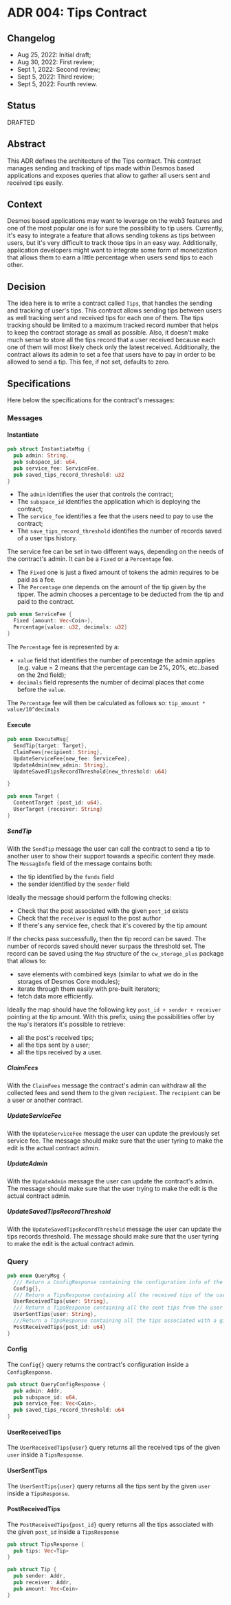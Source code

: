 # ADR 004: Tips Contract

## Changelog

- Aug 25, 2022: Initial draft;
- Aug 30, 2022: First review;
- Sept 1, 2022: Second review;
- Sept 5, 2022: Third review;
- Sept 5, 2022: Fourth review.

## Status
DRAFTED

## Abstract
This ADR defines the architecture of the Tips contract. This contract manages sending and tracking of tips made within
Desmos based applications and exposes queries that allow to gather all users sent and received tips easily.

## Context
Desmos based applications may want to leverage on the web3 features and one of the most popular one is for sure the possibility to tip users. Currently, it's easy to integrate a feature that allows sending tokens as tips between users, but it's very difficult to track those tips in an easy way.
Additionally, application developers might want to integrate some form of monetization that allows them to earn a little percentage when users send tips to each other.

## Decision
The idea here is to write a contract called `Tips`, that handles the sending and tracking of user's tips.
This contract allows sending tips between users as well tracking sent and received tips for each one of them.
The tips tracking should be limited to a maximum tracked record number that helps to keep the contract storage as small
as possible. Also, it doesn't make much sense to store all the tips record that a user received because each one of them will
most likely check only the latest received.
Additionally, the contract allows its admin to set a fee that users have to pay in order to be allowed to send a tip. This fee, if not set, defaults to zero.

## Specifications
Here below the specifications for the contract's messages:

### Messages

#### Instantiate
```rust
pub struct InstantiateMsg {
  pub admin: String,
  pub subspace_id: u64,
  pub service_fee: ServiceFee,
  pub saved_tips_record_threshold: u32
}
```

* The `admin` identifies the user that controls the contract;
* The `subspace_id` identifies the application which is deploying the contract;
* The `service_fee` identifies a fee that the users need to pay to use the contract;
* The `save_tips_record_threshold` identifies the number of records saved of a user tips history.

The service fee can be set in two different ways, depending on the needs of the contract's admin.
It can be a `Fixed` or a `Percentage` fee.
* The `Fixed` one is just a fixed amount of tokens the admin requires to be paid as a fee.
* The `Percentage` one depends on the amount of the tip given by the tipper. The admin chooses a percentage to be deducted from the
tip and paid to the contract.

```rust
pub enum ServiceFee {
  Fixed {amount: Vec<Coin>},
  Percentage{value: u32, decimals: u32}
}
```

The `Percentage` fee is represented by a:
  * `value` field that identifies the number of percentage the admin applies (e.g. value = 2 means that the percentage can be 2%, 20%, etc..based on the 2nd field);
  * `decimals` field represents the number of decimal places that come before the `value`.

The `Percentage` fee will then be calculated as follows so: `tip_amount * value/10^decimals`

#### Execute
```rust
pub enum ExecuteMsg{
  SendTip{target: Target},
  ClaimFees{recipient: String},
  UpdateServiceFee{new_fee: ServiceFee},
  UpdateAdmin{new_admin: String},
  UpdateSavedTipsRecordThreshold{new_threshold: u64}

}
```

```rust
pub enum Target {
  ContentTarget {post_id: u64},
  UserTarget {receiver: String}
}
```

##### SendTip
With the `SendTip` message the user can call the contract to send a tip to another user to show their support towards a specific content they made.
The `MessagInfo` field of the message contains both:
* the tip identified by the `funds` field
* the sender identified by the `sender` field

Ideally the message should perform the following checks:
* Check that the post associated with the given `post_id` exists
* Check that the `receiver` is equal to the post author
* If there's any service fee, check that it's covered by the tip amount

If the checks pass successfully, then the tip record can be saved. The number of records saved should never surpass the threshold set.
The record can be saved using the `Map` structure of the `cw_storage_plus` package that allows to:
* save elements with combined keys (similar to what we do in the storages of Desmos Core modules);
* iterate through them easily with pre-built iterators;
* fetch data more efficiently.

Ideally the map should have the following key `post_id + sender + receiver` pointing at the tip amount.
With this prefix, using the possibilities offer by the `Map`'s iterators it's possible to retrieve:
* all the post's received tips;
* all the tips sent by a user;
* all the tips received by a user.

##### ClaimFees
With the `ClaimFees` message the contract's admin can withdraw all the collected fees and send them to the given `recipient`.
The `recipient` can be a user or another contract.

##### UpdateServiceFee
With the `UpdateServiceFee` message the user can update the previously set service fee.
The message should make sure that the user tyring to make the edit is the actual contract admin.

##### UpdateAdmin
With the `UpdateAdmin` message the user can update the contract's admin.
The message should make sure that the user trying to make the edit is the actual contract admin.

##### UpdateSavedTipsRecordThreshold
With the `UpdateSavedTipsRecordThreshold` message the user can update the tips records threshold.
The message should make sure that the user tyring to make the edit is the actual contract admin.

### Query
```rust
pub enum QueryMsg {
  /// Return a ConfigResponse containing the configuration info of the contract
  Config{},
  /// Return a TipsResponse containing all the received tips of the user
  UserReceivedTips{user: String},
  /// Return a TipsResponse containing all the sent tips from the user
  UserSentTips{user: String},
  ///Return a TipsResponse containing all the tips associated with a given post
  PostReceivedTips{post_id: u64}
}
```

#### Config
The `Config{}` query returns the contract's configuration inside a `ConfigResponse`.
```rust
pub struct QueryConfigResponse {
  pub admin: Addr,
  pub subspace_id: u64,
  pub service_fee: Vec<Coin>,
  pub saved_tips_record_threshold: u64
}
```

#### UserReceivedTips
The `UserReceivedTips{user}` query returns all the received tips of the given `user` inside a `TipsResponse`.


#### UserSentTips
The `UserSentTips{user}` query returns all the tips sent by the given `user` inside a `TipsResponse`.


#### PostReceivedTips
The `PostReceivedTips{post_id}` query returns all the tips associated with the given `post_id` inside a `TipsResponse`

```rust
pub struct TipsResponse {
  pub tips: Vec<Tip>
}
```

```rust
pub struct Tip {
  pub sender: Addr,
  pub receiver: Addr,
  pub amount: Vec<Coin>
}
```
